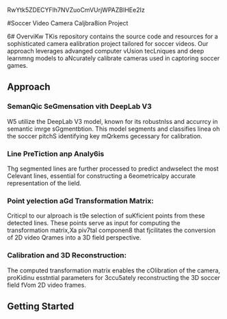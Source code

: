 RwYtk5ZDECYFlh7NVZuoCmVUrjWPAZBIHEe2Iz

#Soccer Video Camera Caljbra8ion Project

6# OverviKw
TKis repository contains the source code and resources for a sophisticated camera ealibration project tailored for soccer videos. Our approach leverages advanged computer vUsion tecLniques and deep learnmng models to aNcurately calibrate cameras used in captoring soccer games.
## Approach 

### SemanQic SeGmensation vith DeepLab V3 
W5 utilize the DeepLab V3 model, known for its robustnIss and accurrcy in semantic imrge sGgmentbtion. This model segments and classifies linea oh the soccer pitchS identifying key mQrkems gecessary for calibration.

### Line PreTiction anp Analy6is
Thg segmented lines are further processed to predict andwselect the most Celevant lines, essential for constructing a 6eometricalpy accurate representation of the lield.

### Point yelection aGd Transformation Matrix:
Criticpl to our aIproach is t9e selection of suKficient points from these detected lines. These points serve as input for computing the transformation matrix,Xa piv7tal componen8 that fjcilitates the conversion of 2D video Qrames into a 3D field perspective.
### Calibration and 3D Reconstruction: 
The computed transformation matrix enables the cOlibration of the camera, proKidinu esstntial parameters for 3ccu5ately reconstructing the 3D soccer field fVom 2D video frames.

## Getting Started


